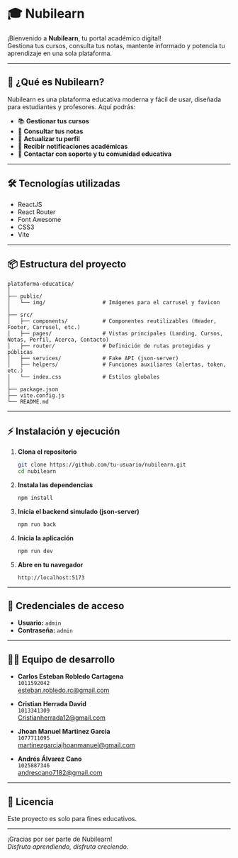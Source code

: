 # 🎓 Nubilearn

¡Bienvenido a **Nubilearn**, tu portal académico digital!  
Gestiona tus cursos, consulta tus notas, mantente informado y potencia tu aprendizaje en una sola plataforma.

---

## 🚀 ¿Qué es Nubilearn?

Nubilearn es una plataforma educativa moderna y fácil de usar, diseñada para estudiantes y profesores. Aquí podrás:

- 📚 **Gestionar tus cursos**  
- 📝 **Consultar tus notas**  
- 👤 **Actualizar tu perfil**  
- 🔔 **Recibir notificaciones académicas**  
- 💬 **Contactar con soporte y tu comunidad educativa**

---

## 🛠️ Tecnologías utilizadas

- ReactJS
- React Router
- Font Awesome
- CSS3
- Vite

---

## 📦 Estructura del proyecto

```
plataforma-educatica/
│
├── public/
│   └── img/                  # Imágenes para el carrusel y favicon
│
├── src/
│   ├── components/           # Componentes reutilizables (Header, Footer, Carrusel, etc.)
│   ├── pages/                # Vistas principales (Landing, Cursos, Notas, Perfil, Acerca, Contacto)
│   ├── router/               # Definición de rutas protegidas y públicas
│   ├── services/             # Fake API (json-server)
│   ├── helpers/              # Funciones auxiliares (alertas, token, etc.)
│   └── index.css             # Estilos globales
│
├── package.json
├── vite.config.js
└── README.md
```

---

## ⚡ Instalación y ejecución

1. **Clona el repositorio**
   ```bash
   git clone https://github.com/tu-usuario/nubilearn.git
   cd nubilearn
   ```

2. **Instala las dependencias**
   ```bash
   npm install
   ```

3. **Inicia el backend simulado (json-server)**
   ```bash
   npm run back
   ```

4. **Inicia la aplicación**
   ```bash
   npm run dev
   ```

5. **Abre en tu navegador**
   ```
   http://localhost:5173
   ```

---

## 🔑 Credenciales de acceso

- **Usuario:** `admin`
- **Contraseña:** `admin`

---

## 🧑‍💻 Equipo de desarrollo

- **Carlos Esteban Robledo Cartagena**  
  `1011592042`  
  [esteban.robledo.rc@gmail.com](mailto:esteban.robledo.rc@gmail.com)

- **Cristian Herrada David**  
  `1013341309`  
  [Cristianherrada12@gmail.com](mailto:Cristianherrada12@gmail.com)

- **Jhoan Manuel Martinez Garcia**  
  `1077711095`  
  [martinezgarciajhoanmanuel@gmail.com](mailto:martinezgarciajhoanmanuel@gmail.com)

- **Andrés Álvarez Cano**  
  `1025887346`  
  [andrescano7182@gmail.com](mailto:andrescano7182@gmail.com)

---


## 📄 Licencia

Este proyecto es solo para fines educativos.

---

¡Gracias por ser parte de Nubilearn!  
_Disfruta aprendiendo, disfruta creciendo._
